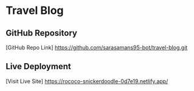 # Travel Blog

## GitHub Repository
[GitHub Repo Link] https://github.com/sarasamans95-bot/travel-blog.git

## Live Deployment
[Visit Live Site] https://rococo-snickerdoodle-0d7e19.netlify.app/
